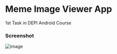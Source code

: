 # Meme Image Viewer App
1st Task in DEPI Android Course
### Screenshot
![image](https://github.com/user-attachments/assets/b2f531c0-e6e5-46a9-b3d4-87a08bb11885)
